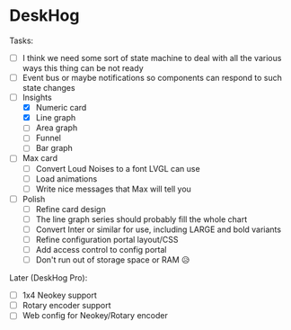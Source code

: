 # DeskHog

Tasks:

- [ ] I think we need some sort of state machine to deal with all the various ways this thing can be not ready
- [ ] Event bus or maybe notifications so components can respond to such state changes
- [ ] Insights
  - [x] Numeric card
  - [x] Line graph
  - [ ] Area graph
  - [ ] Funnel
  - [ ] Bar graph
- [ ] Max card
  - [ ] Convert Loud Noises to a font LVGL can use
  - [ ] Load animations
  - [ ] Write nice messages that Max will tell you
 - [ ] Polish
   - [ ] Refine card design
   - [ ] The line graph series should probably fill the whole chart
   - [ ] Convert Inter or similar for use, including LARGE and bold variants
   - [ ] Refine configuration portal layout/CSS
   - [ ] Add access control to config portal
   - [ ] Don't run out of storage space or RAM 😥

Later (DeskHog Pro):
 - [ ] 1x4 Neokey support
 - [ ] Rotary encoder support
 - [ ] Web config for Neokey/Rotary encoder 

